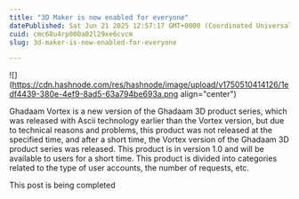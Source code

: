 ```yaml
---
title: "3D Maker is now enabled for everyone"
datePublished: Sat Jun 21 2025 12:57:17 GMT+0000 (Coordinated Universal Time)
cuid: cmc68u4rp000a02l29xe6cvcm
slug: 3d-maker-is-now-enabled-for-everyone

---
```


![](https://cdn.hashnode.com/res/hashnode/image/upload/v1750510414126/1edf4439-380e-4ef9-8ad5-63a794be693a.png align="center")

Ghadaam Vortex is a new version of the Ghadaam 3D product series, which was released with Ascii technology earlier than the Vortex version, but due to technical reasons and problems, this product was not released at the specified time, and after a short time, the Vortex version of the Ghadaam 3D product series was released. This product is in version 1.0 and will be available to users for a short time. This product is divided into categories related to the type of user accounts, the number of requests, etc.

This post is being completed